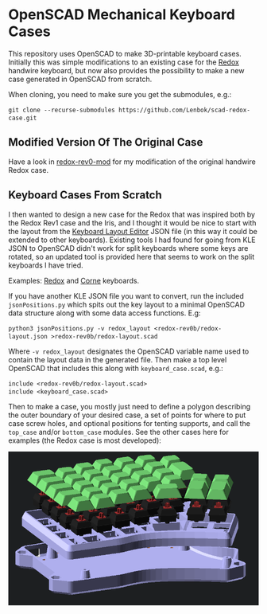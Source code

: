 # OpenSCAD Mechanical Keyboard Cases

This repository uses OpenSCAD to make 3D-printable keyboard
cases. Initially this was simple modifications to an existing case for
the [Redox](https://github.com/mattdibi/redox-keyboard) handwire
keyboard, but now also provides the possibility to make a new case
generated in OpenSCAD from scratch.

When cloning, you need to make sure you get the submodules, e.g.:

    git clone --recurse-submodules https://github.com/Lenbok/scad-redox-case.git


## Modified Version Of The Original Case

Have a look in [redox-rev0-mod](redox-rev0-mod) for my modification of
the original handwire Redox case.


## Keyboard Cases From Scratch

I then wanted to design a new case for the Redox that was inspired both
by the Redox Rev1 case and the Iris, and I thought it would be nice to
start with the layout from the [Keyboard Layout
Editor](http://www.keyboard-layout-editor.com/) JSON file (in this way
it could be extended to other keyboards). Existing tools I had found for
going from KLE JSON to OpenSCAD didn't work for split keyboards where
some keys are rotated, so an updated tool is provided here that seems to
work on the split keyboards I have tried.

Examples: [Redox](redox-rev0b) and [Corne](crkbd) keyboards.

If you have another KLE JSON file you want to convert, run the included
`jsonPositions.py` which spits out the key layout to a minimal OpenSCAD
data structure along with some data access functions. E.g:

    python3 jsonPositions.py -v redox_layout <redox-rev0b/redox-layout.json >redox-rev0b/redox-layout.scad

Where `-v redox_layout` designates the OpenSCAD variable name used to
contain the layout data in the generated file.  Then make a top level
OpenSCAD that includes this along with `keyboard_case.scad`, e.g.:

    include <redox-rev0b/redox-layout.scad>
    include <keyboard_case.scad>

Then to make a case, you mostly just need to define a polygon describing the
outer boundary of your desired case, a set of points for where to put
case screw holes, and optional positions for tenting supports, and call
the `top_case` and/or `bottom_case` modules. See the other cases here
for examples (the Redox case is most developed):

![redox-exploded](images/redox-exploded.png)
